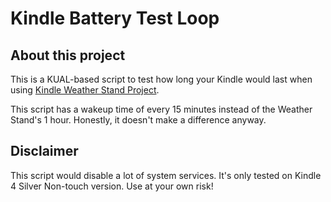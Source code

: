 # Kindle Battery Test Loop

## About this project
This is a KUAL-based script to test how long your Kindle would last when using [Kindle Weather Stand Project](https://github.com/x-magic/kindle-weather-stand-alone). 

This script has a wakeup time of every 15 minutes instead of the Weather Stand's 1 hour. Honestly, it doesn't make a difference anyway. 

## Disclaimer
This script would disable a lot of system services. It's only tested on Kindle 4 Silver Non-touch version. Use at your own risk! 